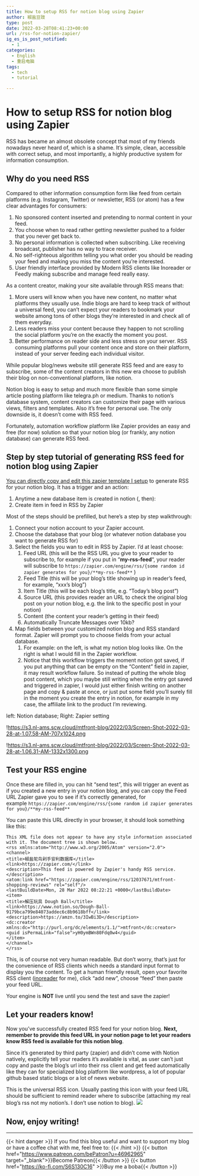 ```yaml
---
title: How to setup RSS for notion blog using Zapier
author: 椒盐豆豉
type: post
date: 2022-03-28T08:41:23+00:00
url: /rss-for-notion-zapier/
ig_es_is_post_notified:
  - 1
categories:
  - English
  - 重启电脑
tags:
  - tech
  - tutorial

---
```

# How to setup RSS for notion blog using Zapier
RSS has became an almost obsolete concept that most of my friends nowadays never heard of, which is a shame. It’s simple, clean, accessible with correct setup, and most importantly, a highly productive system for information consumption.

## **Why do you need RSS**

Compared to other information consumption form like feed from certain platforms (e.g. Instagram, Twitter) or newsletter, RSS (or atom) has a few clear advantages for consumers:

1. No sponsored content inserted and pretending to normal content in your feed.
2. You choose when to read rather getting newsletter pushed to a folder that you never get back to.
3. No personal information is collected when subscribing. Like receiving broadcast, publisher has no way to trace receiver.
4. No self-righteous algorithm telling you what order you should be reading your feed and making you miss the content you’re interested.
5. User friendly interface provided by Modern RSS clients like Inoreader or Feedly making subscribe and manage feed really easy.

As a content creator, making your site available through RSS means that:

1. More users will know when you have new content, no matter what platforms they usually use. Indie blogs are hard to keep track of without a universal feed, you can’t expect your readers to bookmark your website among tons of other blogs they’re interested in and check all of them everyday.
2. Less readers miss your content because they happen to not scrolling the social platform you’re on the exactly the moment you post.
3. Better performance on reader side and less stress on your server. RSS consuming platforms pull your content once and store on their platform, instead of your server feeding each individual visitor.

While popular blog/news website still generate RSS feed and are easy to subscribe, some of the content creators in this new era choose to publish their blog on non-conventional platform, like notion.

Notion blog is easy to setup and much more flexible than some simple article posting platform like telegra.ph or medium. Thanks to notion’s database system, content creators can customize their page with various views, filters and templates. Also it’s free for personal use. The only downside is, it doesn’t come with RSS feed.

Fortunately, automation workflow platform like Zapier provides an easy and free (for now) solution so that your notion blog (or frankly, any notion database) can generate RSS feed.

## **Step by step tutorial of generating RSS feed for notion blog using Zapier**

[You can directly copy and edit this zapier template I setup](https://zapier.com/shared/1f9c57a92e22060d33bd891696adaa0402c9b647) to generate RSS for your notion blog. It has a trigger and an action:

1. Anytime a new database item is created in notion (, then):
2. Create item in feed in RSS by Zapier

Most of the steps should be prefilled, but here’s a step by step walkthrough:

1. Connect your notion account to your Zapier account.
2. Choose the database that your blog (or whatever notion database you want to generate RSS for)
3. Select the fields you wan to edit in RSS by Zapier. I’d at least choose:
    1. Feed URL (this will be the RSS URL you give to your reader to subscribe to, for example if you put in “**my-rss-feed**“, your reader will subscribe to `https://zapier.com/engine/rss/{some random id zapier generates for you}/**my-rss-feed**` )
    2. Feed Title (this will be your blog’s title showing up in reader’s feed, for example, “xxx’s blog”)
    3. Item Title (this will be each blog’s title, e.g. “Today’s blog post”)
    4. Source URL (this provides reader an URL to check the original blog post on your notion blog, e.g. the link to the specific post in your notion)
    5. Content (the content your reader’s getting in their feed)
    6. Automatically Truncate Messages over 10kb?
4. Map fields between your customized notion blog and RSS standard format. Zapier will prompt you to choose fields from your actual database.
    1. For example: on the left, is what my notion blog looks like. On the right is what I would fill in the Zapier workflow.
    2. Notice that this workflow triggers the moment notion got saved, if you put anything that can be empty on the “Content” field in zapier, it may result workflow failure. So instead of putting the whole blog post content, which you maybe still writing when the entry got saved and triggered in zapier, I would just either finish writing on another page and copy & paste at once, or just put some field you’ll surely fill in the moment you create the entry in notion, for example in my case, the affiliate link to the product I’m reviewing.

left: Notion database; Right: Zapier setting

!https://s3.nl-ams.scw.cloud/mtfront-blog/2022/03/Screen-Shot-2022-03-28-at-1.07.58-AM-707x1024.png

!https://s3.nl-ams.scw.cloud/mtfront-blog/2022/03/Screen-Shot-2022-03-28-at-1.06.31-AM-1332x1300.png

## **Test your RSS engine**

Once these are filled in, you can hit “send test”, this will trigger an event as if you created a new entry in your notion blog, and you can copy the Feed URL Zapier gave you to see if it’s correctly generated, for example `https://zapier.com/engine/rss/{some random id zapier generates for you}/**my-rss-feed**`

You can paste this URL directly in your browser, it should look something like this:

```
This XML file does not appear to have any style information associated with it. The document tree is shown below.
<rss xmlns:atom="http://www.w3.org/2005/Atom" version="2.0">
<channel>
<title>椒盐鸵鸟剁手安利数据库</title>
<link>https://zapier.com/</link>
<description>This feed is powered by Zapier's handy RSS service.</description>
<atom:link href="https://zapier.com/engine/rss/12037671/mtfront-shopping-reviews" rel="self"/>
<lastBuildDate>Mon, 28 Mar 2022 08:22:21 +0000</lastBuildDate>
<item>
<title>解压玩具 Dough Ball</title>
<link>https://www.notion.so/Dough-Ball-9179bca799e84073addec6c8b9618bff</link>
<description>https://amzn.to/3IwBi3D</description>
<dc:creator xmlns:dc="http://purl.org/dc/elements/1.1/">mtfront</dc:creator>
<guid isPermaLink="false">yH0ymBWn80Fdq0w4</guid>
</item>
</channel>
</rss>
```

This, is of course not very human readable. But don’t worry, that’s just for the convenience of RSS clients which needs a standard input format to display you the content. To get a human friendly result, open your favorite RSS client ([inoreader](https://www.inoreader.com/) for me), click “add new”, choose “feed” then paste your feed URL.

Your engine is **NOT** live until you send the test and save the zapier!

## **Let your readers know!**

Now you’ve successfully created RSS feed for your notion blog. **Next, remember to provide this feed URL in your notion page to let your readers know RSS feed is available for this notion blog**.

Since it’s generated by third party (zapier) and didn’t come with Notion natively, explicitly tell your readers it’s available is vital, as user can’t just copy and paste the blog’s url into their rss client and get feed automatically like they can for specialized blog platform like wordpress, a lot of popular github based static blogs or a lot of news website.

This is the universal RSS icon. Usually pasting this icon with your feed URL should be sufficient to remind reader where to subscribe (attaching my real blog’s rss not my notion’s. I don’t use notion to blog). [![](/rss.png)](https://blog.douchi.space/?feed=rss2)

## **Now, enjoy writing!**

---
{{< hint danger >}}
If you find this blog useful and want to support my blog or have a coffee chat with me, feel free to:
{{< /hint >}}
{{< button href="https://www.patreon.com/bePatron?u=46962965" target="_blank">}}Become Patreon{{< /button >}}
{{< button href="https://ko-fi.com/S6S130C16" >}}Buy me a boba{{< /button >}}